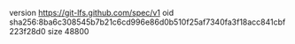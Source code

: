 version https://git-lfs.github.com/spec/v1
oid sha256:8ba6c308545b7b21c6cd996e86d0b510f25af7340fa3f18acc841cbf223f28d0
size 48800
